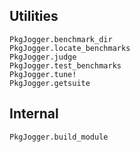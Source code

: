 ## Utilities

```@docs
PkgJogger.benchmark_dir
PkgJogger.locate_benchmarks
PkgJogger.judge
PkgJogger.test_benchmarks
PkgJogger.tune!
PkgJogger.getsuite
```

## Internal

```@docs
PkgJogger.build_module
```
